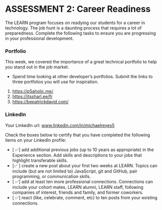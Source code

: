 # ASSESSMENT 2: Career Readiness

The LEARN program focuses on readying our students for a career in technology. The job hunt is a daunting process that requires a lot of preparedness. Complete the following tasks to ensure you are progressing in your professional development.

### Portfolio

This week, we covered the importance of a great technical portfolio to help you stand out in the job market.

- Spend time looking at other developer’s portfolios. Submit the links to three portfolios you will use for inspiration.

1. https://p5aholic.me/
2. https://itssharl.ee/fr
3. https://bepatrickdavid.com/

### LinkedIn

Your LinkedIn url: www.linkedin.com/in/michaelreyes5

Check the boxes below to certify that you have completed the following items on your LinkedIn profile:

- [ :white_check_mark:] add additional previous jobs (up to 10 years as appropriate) in the Experience section. Add skills and descriptions to your jobs that highlight transferable skills.
- [:white_check_mark: ] create a new post about your first two weeks at LEARN. Topics can include (but are not limited to) JavaScript, git and GitHub, pair programming, or communication skills.
- [ :white_check_mark:] add at least ten more professional connections. Connections can include your cohort mates, LEARN alumni, LEARN staff, following companies of interest, friends and family, and former coworkers.
- [ :white_check_mark:] react (like, celebrate, comment, etc) to ten posts from your existing connections.
